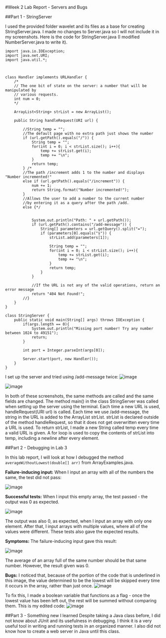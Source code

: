 #Week 2 Lab Report - Servers and Bugs

##Part 1 - StringServer

I used the provided folder wavelet and its files as a base for creating StringServer.java. 
I made no changes to Server.java so I will not include it in my screenshots. 
Here is the code for StringServer.java (I modified NumberServer.java to write it).

```
import java.io.IOException;
import java.net.URI;
import java.util.*;



class Handler implements URLHandler {
    /*
    // The one bit of state on the server: a number that will be manipulated by
    // various requests.
    int num = 0;
    */

    ArrayList<String> strList = new ArrayList();

    public String handleRequest(URI url) {
        
        //String temp = "";
        //The default page with no extra path just shows the number
        if (url.getPath().equals("/")) {
            String temp = "";
            for(int i = 0; i < strList.size(); i++){
                temp += strList.get(i);
                temp += "\n";
            }
            return temp;
        } /*
        //The path /increment adds 1 to the number and displays "Number incremented!"
        else if (url.getPath().equals("/increment")) {
            num += 1;
            return String.format("Number incremented!");
        } 
        //Allows the user to add a number to the current number
        //by entering it as a query after the path /add.
        else {*/
            

            System.out.println("Path: " + url.getPath());
            if (url.getPath().contains("/add-message")) {
                String[] parameters = url.getQuery().split("=");
                if (parameters[0].equals("s")) {
                    strList.add(parameters[1]);

                    String temp = "";
                    for(int i = 0; i < strList.size(); i++){
                        temp += strList.get(i);
                        temp += "\n";
                    }
                    return temp;
                }
            }
            
            //If the URL is not any of the valid operations, return an error message
            return "404 Not Found!";
        //}
    }
}

class StringServer {
    public static void main(String[] args) throws IOException {
        if(args.length == 0){
            System.out.println("Missing port number! Try any number between 1024 to 49151");
            return;
        }

        int port = Integer.parseInt(args[0]);

        Server.start(port, new Handler());
    }
}
```

I set up the server and tried using /add-message twice:
![image](https://user-images.githubusercontent.com/122485081/215658616-418f5cd2-8018-4800-857b-89ae5b2c7848.png)

![image](https://user-images.githubusercontent.com/122485081/215658840-270c2c5c-4ff5-4ff8-b421-c8f5a9d0a4c7.png)

In both of these screenshots, the same methods are called and the same fields are changed.
The method main() in the class StringServer was called when setting up the server using the terminal.
Each time a new URL is used, handleRequest(URI url) is called.
Each time we use /add-message, the string in the URL is added to the ArrayList strList.
strList is declared outside of the method handleRequest, so that it does not get overwritten every time a URL is used.
To return strList, I made a new String called temp every time a valid URL is given. A for loop is used to copy the contents of strList into temp, including a newline after every element.

##Part 2 - Debugging in Lab 3

In this lab report, I will look at how I debugged the method `averageWithoutLowest(double[] arr)` from ArrayExamples.java.

**Failure-inducing input:**
When I input an array with all of the numbers the same, the test did not pass:

![image](https://user-images.githubusercontent.com/122485081/215664839-3d0bdde1-af6c-472b-8a19-ee75b06cc5bc.png)

**Successful tests:**
When I input this empty array, the test passed - the output was 0 as expected.

![image](https://user-images.githubusercontent.com/122485081/215663259-51fb8c8e-d019-42b2-84f0-0a47daa99226.png)

The output was also 0, as expected, when I input an array with only one element.
After that, I input arrays with multiple values, where all of the values were different. These tests also gave the expected results.

**Symptoms:**
The failure-inducing input gave this result:

![image](https://user-images.githubusercontent.com/122485081/215665092-58af4963-0ab5-4aae-990d-9a7f93535aa2.png)

The average of an array full of the same number should be that same number. However, the result given was 0.

**Bugs:**
I noticed that, because of the portion of the code that is underlined in this image, the value determined to be the lowest will be skipped every time it occurs in the array, rather than just once.
![image](https://user-images.githubusercontent.com/122485081/215666131-f3cb7fa3-7a69-465e-b826-f51385e2fe4e.png)

To fix this, I made a boolean variable that functions as a flag - once the lowest value has been left out, the rest will be summed without comparing them.
This is my edited code:
![image](https://user-images.githubusercontent.com/122485081/215666535-d2f51d19-77fe-4e33-a6fe-2e841637f80c.png)

##Part 3 - Something new I learned
Despite taking a Java class before, I did not know about JUnit and its usefulness in debugging.
I think it is a very useful tool in writing and running tests in an organized manner.
I also did not know how to create a web server in Java until this class.
